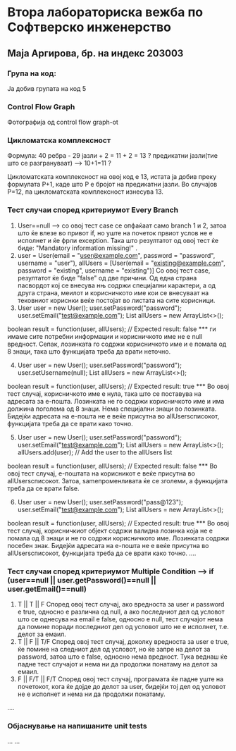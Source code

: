 # Втора лабораториска вежба по Софтверско инженерство

## Маја Аргирова, бр. на индекс 203003

### Група на код: 
Ја добив групата на код 5

### Control Flow Graph

Фотографија од control flow graph-ot

### Цикломатска комплексност

Формула: 40 ребра - 29 јазли + 2 = 11 + 2 = 13 ?
предикатни јазли(тие што се разгрануваат) --> 10+1=11 ?

Цикломатската комплексност на овој код е 13, истата ја добив преку формулата P+1, каде што P е бројот на предикатни јазли. Во случајoв P=12, па цикломатската комплексност изнесува 13.

### Тест случаи според критериумот Every Branch
1. User==null --> со овој тест case се опфаќаат само branch 1 и 2, затоа што ќе влезе во привот if, но уште на почеток првиот услов не е исполнет и ќе фрли exception. Така што резултатот од овој тест ќе биде: "Mandatory information missing!" . 
2. user = User(email = "user@example.com", password = "password", username = "user"), 
   allUsers = [User(email = "existing@example.com", password = "existing", username = "existing")]
   Со овој тест case, резултатот ќе биде "false" од две причини. Од една страна пасвордот кој се внесува нњ содржи специјални карактери, а од друга страна, меилот и корисничкото име кои се внесуваат на тековниот кориснки веќе постојат во листата на сите корисници.
3. User user = new User();
user.setPassword("password");
user.setEmail("test@example.com");
List<User> allUsers = new ArrayList<>();

boolean result = function(user, allUsers);
// Expected result: false
*** ги имаме сите потребни информации и корисничкото име не е null вредност. Сепак, лозинката го содржи корисничкото име и е помала од 8 знаци, така што функцијата треба да врати неточно.
  
4. User user = new User();
user.setPassword("password");
user.setUsername(null);
List<User> allUsers = new ArrayList<>();

boolean result = function(user, allUsers);
// Expected result: true
*** Во овој тест случај, корисничкото име е нула, така што се поставува на адресата за е-пошта. Лозинката не го содржи корисничкото име и има должина поголема од 8 знаци. Нема специјални знаци во лозинката. Бидејќи адресата на е-пошта не е веќе присутна во allUsersсписокот, функцијата треба да се врати како точно.
  
5. User user = new User();
user.setPassword("password");
user.setEmail("test@example.com");
List<User> allUsers = new ArrayList<>();
allUsers.add(user); // Add the user to the allUsers list

boolean result = function(user, allUsers);
// Expected result: false
*** Во овој тест случај, е-поштата на корисникот е веќе присутна во allUsersсписокот. Затоа, sameпроменливата ќе се зголеми, а функцијата треба да се врати false.
  
6. User user = new User();
user.setPassword("pass@123");
user.setEmail("test@example.com");
List<User> allUsers = new ArrayList<>();

boolean result = function(user, allUsers);
// Expected result: true
*** Во овој тест случај, корисничкиот објект содржи валидна лозинка која не е помала од 8 знаци и не го содржи корисничкото име. Лозинката содржи посебен знак. Бидејќи адресата на е-пошта не е веќе присутна во allUsersсписокот, функцијата треба да се врати како точно.
....

### Тест случаи според критериумот Multiple Condition --> if (user==null || user.getPassword()==null || user.getEmail()==null)
  1. T || T || F
  Според овој тест случај, ако вредноста за user и password е true, односно е различна од null, а ако последниот дел од условот што се однесува на email е false, односно е null, тест случајот нема да помине поради последниот дел од условот што не е исполнет, т.е. делот за емаил.
  2. T || F || T/F
  Според овој тест случај, доколку вредноста за user е true, ќе помине на следниот дел од условот, но ќе запре на делот за password, затоа што е false, односно нема вредност. Тука веднаш ќе падне тест случајот и нема ни да продолжи понатаму на делот за емаил.
  3. F || F/T || F/T
  Според овој тест случај, програмата ќе падне уште на почетокот, кога ќе дојде до делот за user, бидејќи тој дел од условот не е исполнет и нема ни да продолжи понатаму.
  
....

### Објаснување на напишаните unit tests
... ...
